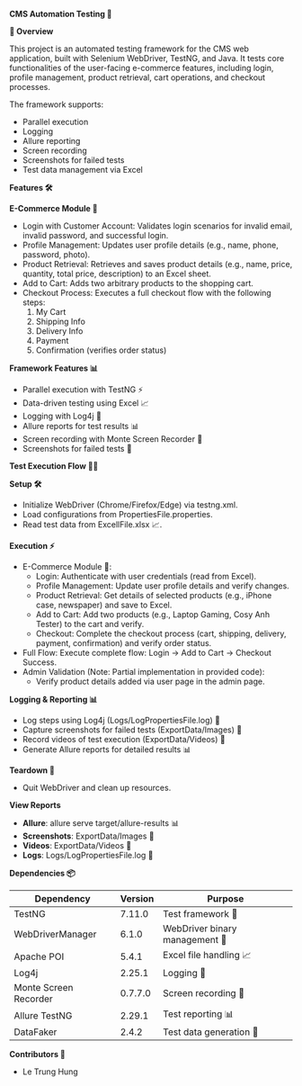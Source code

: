 **CMS Automation Testing 🧪**

**📌 Overview**

This project is an automated testing framework for the CMS web application, built with Selenium WebDriver, TestNG, and Java. It tests core functionalities of the user-facing e-commerce features, including login, profile management, product retrieval, cart operations, and checkout processes.

The framework supports:

- Parallel execution
- Logging
- Allure reporting
- Screen recording
- Screenshots for failed tests
- Test data management via Excel

**Features 🛠️**

**E-Commerce Module 🛒**

- Login with Customer Account: Validates login scenarios for invalid email, invalid password, and successful login.
- Profile Management: Updates user profile details (e.g., name, phone, password, photo).
- Product Retrieval: Retrieves and saves product details (e.g., name, price, quantity, total price, description) to an Excel sheet.
- Add to Cart: Adds two arbitrary products to the shopping cart.
- Checkout Process: Executes a full checkout flow with the following steps:
    1. My Cart
    2. Shipping Info
    3. Delivery Info
    4. Payment
    5. Confirmation (verifies order status)

**Framework Features 📊**

- Parallel execution with TestNG ⚡
- Data-driven testing using Excel 📈
- Logging with Log4j 📜
- Allure reports for test results 📊
- Screen recording with Monte Screen Recorder 🎥
- Screenshots for failed tests 📸

**Test Execution Flow 🏃‍♂️**

**Setup 🛠️**

- Initialize WebDriver (Chrome/Firefox/Edge) via testng.xml.
- Load configurations from PropertiesFile.properties.
- Read test data from ExcellFile.xlsx 📈.

**Execution ⚡**

- E-Commerce Module 🛒:
  - Login: Authenticate with user credentials (read from Excel).
  - Profile Management: Update user profile details and verify changes.
  - Product Retrieval: Get details of selected products (e.g., iPhone case, newspaper) and save to Excel.
  - Add to Cart: Add two products (e.g., Laptop Gaming, Cosy Anh Tester) to the cart and verify.
  - Checkout: Complete the checkout process (cart, shipping, delivery, payment, confirmation) and verify order status.
- Full Flow: Execute complete flow: Login → Add to Cart → Checkout Success.
- Admin Validation (Note: Partial implementation in provided code):
  - Verify product details added via user page in the admin page.

**Logging & Reporting 📊**

- Log steps using Log4j (Logs/LogPropertiesFile.log) 📜
- Capture screenshots for failed tests (ExportData/Images) 📸
- Record videos of test execution (ExportData/Videos) 🎥
- Generate Allure reports for detailed results 📊

**Teardown 🧹**

- Quit WebDriver and clean up resources.

**View Reports**

- **Allure**: allure serve target/allure-results 📊
- **Screenshots**: ExportData/Images 📸
- **Videos**: ExportData/Videos 🎥
- **Logs**: Logs/LogPropertiesFile.log 📜

**Dependencies 📦**

| **Dependency** | **Version** | **Purpose** |
| --- | --- | --- |
| TestNG | 7.11.0 | Test framework 🧪 |
| WebDriverManager | 6.1.0 | WebDriver binary management 🚀 |
| Apache POI | 5.4.1 | Excel file handling 📈 |
| Log4j | 2.25.1 | Logging 📜 |
| Monte Screen Recorder | 0.7.7.0 | Screen recording 🎥 |
| Allure TestNG | 2.29.1 | Test reporting 📊 |
| DataFaker | 2.4.2 | Test data generation 🎲 |

**Contributors 👤**

- Le Trung Hung
